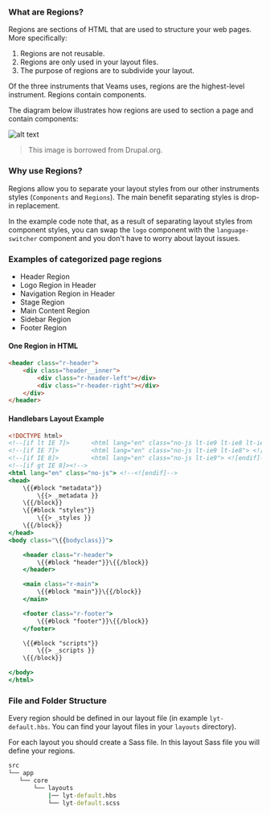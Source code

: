 [//]: # ({{#wrapWith "grid-row"}})
[//]: #     ({{#wrapWith "grid-col" colClasses="is-col-mobile-l-6"}})

### What are Regions?

Regions are sections of HTML that are used to structure your web pages. More specifically:

1. Regions are not reusable. 
2. Regions are only used in your layout files.
3. The purpose of regions are to subdivide your layout.

Of the three instruments that Veams uses, regions are the highest-level instrument. Regions contain components.   

The diagram below illustrates how regions are used to section a page and contain components:

![alt text](/img/temp/regions.jpg "Regions")

> This image is borrowed from Drupal.org.

### Why use Regions?

Regions allow you to separate your layout styles from our other instruments styles (`Components` and `Regions`). The main benefit separating styles is drop-in replacement.

In the example code note that, as a result of separating layout styles from component styles, you can swap the `logo` component with the `language-switcher` component and you don't have to worry about layout issues.

### Examples of categorized page regions

* Header Region
* Logo Region in Header
* Navigation Region in Header
* Stage Region
* Main Content Region
* Sidebar Region
* Footer Region
            
[//]: #     ({{/wrapWith}})
[//]: #     ({{#wrapWith "grid-col" colClasses="is-col-mobile-l-6"}})

#### One Region in HTML

``` html
<header class="r-header">
    <div class="header__inner">
        <div class="r-header-left"></div>
        <div class="r-header-right"></div>
    </div>
</header>
```

#### Handlebars Layout Example

``` hbs
<!DOCTYPE html>
<!--[if lt IE 7]>      <html lang="en" class="no-js lt-ie9 lt-ie8 lt-ie7"> <![endif]-->
<!--[if IE 7]>         <html lang="en" class="no-js lt-ie9 lt-ie8"> <![endif]-->
<!--[if IE 8]>         <html lang="en" class="no-js lt-ie9"> <![endif]-->
<!--[if gt IE 8]><!-->
<html lang="en" class="no-js"> <!--<![endif]-->
<head>
    \{{#block "metadata"}}
        \{{> _metadata }}
    \{{/block}}
    \{{#block "styles"}}
        \{{> _styles }}
    \{{/block}}
</head>
<body class="\{{bodyclass}}">

    <header class="r-header">
        \{{#block "header"}}\{{/block}}
    </header>

    <main class="r-main">
        \{{#block "main"}}\{{/block}}
    </main>

    <footer class="r-footer">
        \{{#block "footer"}}\{{/block}}
    </footer>

    \{{#block "scripts"}}
        \{{> _scripts }}
    \{{/block}}

</body>
</html>
```
	
[//]: #     ({{/wrapWith}})
[//]: # ({{/wrapWith}})
[//]: # ({{#wrapWith "grid-row"}})
[//]: #     ({{#wrapWith "grid-col" colClasses="is-col-mobile-l-6"}})

### File and Folder Structure

Every region should be defined in our layout file (in example `lyt-default.hbs`. You can find your layout files in your `layouts` directory).

For each layout you should create a Sass file. In this layout Sass file you will define your regions.


[//]: #     ({{/wrapWith}})
[//]: #     ({{#wrapWith "grid-col" colClasses="is-col-mobile-l-6"}})

``` cmd
src
└── app
   └── core
       └── layouts
           |── lyt-default.hbs
           └── lyt-default.scss
```

[//]: #     ({{/wrapWith}})
[//]: # ({{/wrapWith}})
